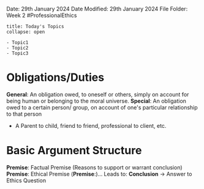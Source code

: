 Date: 29th January 2024
Date Modified: 29th January 2024
File Folder: Week 2
#ProfessionalEthics

```ad-abstract
title: Today's Topics
collapse: open

- Topic1
- Topic2
- Topic3

```

# Obligations/Duties

**General**: An obligation owed, to oneself or others, simply on account for being human or belonging to the moral universe.
**Special**: An obligation owed to a certain person/ group, on account of one's particular relationship to that person
- A Parent to child, friend to friend, professional to client, etc.

# Basic Argument Structure

**Premise**: Factual Premise (Reasons to support or warrant conclusion)
**Premise**: Ethical Premise
(**Premise**:)...
Leads to:
**Conclusion** $\rightarrow$ Answer to Ethics Question

